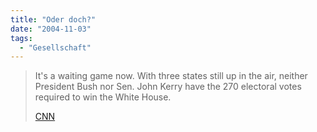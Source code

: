 ```yaml
---
title: "Oder doch?"
date: "2004-11-03"
tags:
  - "Gesellschaft"
---
```


> It's a waiting game now. With three states still up in the air, neither President Bush nor Sen. John Kerry have the 270 electoral votes required to win the White House.
>
> [CNN](http://www.cnn.com/)
